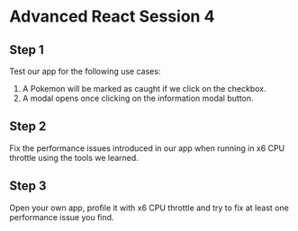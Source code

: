 # Advanced React Session 4

## Step 1

Test our app for the following use cases:

1. A Pokemon will be marked as caught if we click on the checkbox.
2. A modal opens once clicking on the information modal button.

## Step 2

Fix the performance issues introduced in our app when running in x6 CPU throttle using the tools we learned.

## Step 3

Open your own app, profile it with x6 CPU throttle and try to fix at least one performance issue you find.
